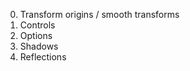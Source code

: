<link rel="stylesheet" type="text/css" href="style.css">


0. Transform origins / smooth transforms
0. Controls
0. Options
0. Shadows
0. Reflections
